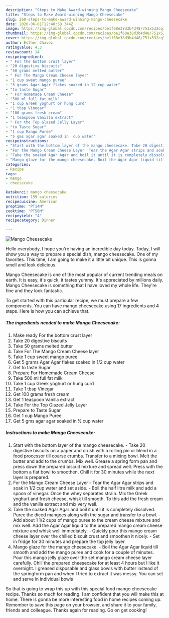 ```yaml
---
description: "Steps to Make Award-winning Mango Cheesecake"
title: "Steps to Make Award-winning Mango Cheesecake"
slug: 260-steps-to-make-award-winning-mango-cheesecake
date: 2020-06-01T12:48:58.344Z
image: https://img-global.cpcdn.com/recipes/be1f68e38d3b4d48/751x532cq70/mango-cheesecake-recipe-main-photo.jpg
thumbnail: https://img-global.cpcdn.com/recipes/be1f68e38d3b4d48/751x532cq70/mango-cheesecake-recipe-main-photo.jpg
cover: https://img-global.cpcdn.com/recipes/be1f68e38d3b4d48/751x532cq70/mango-cheesecake-recipe-main-photo.jpg
author: Esther Chavez
ratingvalue: 4.3
reviewcount: 14
recipeingredient:
- " For the bottom crust layer"
- "20 digestive biscuits"
- "50 grams melted butter"
- " For The Mango Cream Cheese layer"
- "1 cup sweet mango puree"
- "5 grams Agar Agar flakes soaked in 12 cup water"
- "to taste Sugar"
- " For Homemade Cream Cheese"
- "500 ml full fat milk"
- "1 cup Greek yoghurt or hung curd"
- "1 tbsp Vinegar"
- "100 grams fresh cream"
- "1 teaspoon Vanilla extract"
- " For the Top Glazed Jelly Layer"
- "to Taste Sugar"
- "1 cup Mango Puree"
- "5 gms agar agar soaked in  cup water"
recipeinstructions:
- "Start with the bottom layer of the mango cheesecake. Take 20 digestive biscuits on a paper and crush with a rolling pin or blend in a food processor till coarse crumbs. Transfer to a mixing bowl. Melt the butter and add to the crumbs. Mix well. Grease a spring form pan and press down the prepared biscuit mixture and spread well. Press with the bottom a flat bowl to smoothen. Chill it for 30 minutes while the next layer is prepared."
- "For the Mango Cream Cheese Layer  Tear the Agar Agar strips and soak in 1/2 cup water and set aside. Boil the half litre milk and add a spoon of vinegar. Once the whey separates strain. Mix the Greek yoghurt and fresh cheese, whisk till smooth. To this add the fresh cream and the vanilla extract and mix very well."
- "Take the soaked Agar Agar and boil it until it is completely dissolved. Puree the diced mangoes along with the sugar and transfer to a bowl. Add about 1 1/2 cups of mango puree to the cream cheese mixture and mix well. Add the Agar Agar liquid to the prepared mango cream cheese mixture and whisk well immediately.  Quickly pour this mango cream cheese layer over the chilled biscuit crust and smoothen it nicely.  Set in fridge for 30 minutes and prepare the top jelly layer."
- "Mango glaze for the mango cheesecake. Boil the Agar Agar liquid till smooth and add the mango puree and cook for a couple of minutes. Pour this mango jelly glaze over the set mango cream cheese layer carefully. Chill the prepared cheesecake for at least 4 hours but I like it overnight. I greased disposable and glass bowls with butter instead of the springform pan and when I tried to extract it was messy. You can set and serve in individual bowls"
categories:
- Recipe
tags:
- mango
- cheesecake

katakunci: mango cheesecake 
nutrition: 159 calories
recipecuisine: American
preptime: "PT14M"
cooktime: "PT58M"
recipeyield: "4"
recipecategory: Dinner

---
```



![Mango Cheesecake](https://img-global.cpcdn.com/recipes/be1f68e38d3b4d48/751x532cq70/mango-cheesecake-recipe-main-photo.jpg)

Hello everybody, I hope you're having an incredible day today. Today, I will show you a way to prepare a special dish, mango cheesecake. One of my favorites. This time, I am going to make it a little bit unique. This is gonna smell and look delicious.



Mango Cheesecake is one of the most popular of current trending meals on earth. It is easy, it's quick, it tastes yummy. It's appreciated by millions daily. Mango Cheesecake is something that I have loved my whole life. They're fine and they look fantastic.


To get started with this particular recipe, we must prepare a few components. You can have mango cheesecake using 17 ingredients and 4 steps. Here is how you can achieve that.

<!--inarticleads1-->

##### The ingredients needed to make Mango Cheesecake:

1. Make ready  For the bottom crust layer
1. Take 20 digestive biscuits
1. Take 50 grams melted butter
1. Take  For The Mango Cream Cheese layer
1. Take 1 cup sweet mango puree
1. Get 5 grams Agar Agar flakes soaked in 1/2 cup water
1. Get to taste Sugar
1. Prepare  For Homemade Cream Cheese
1. Take 500 ml full fat milk
1. Take 1 cup Greek yoghurt or hung curd
1. Take 1 tbsp Vinegar
1. Get 100 grams fresh cream
1. Get 1 teaspoon Vanilla extract
1. Take  For the Top Glazed Jelly Layer
1. Prepare to Taste Sugar
1. Get 1 cup Mango Puree
1. Get 5 gms agar agar soaked in ½ cup water




<!--inarticleads2-->

##### Instructions to make Mango Cheesecake:

1. Start with the bottom layer of the mango cheesecake. - Take 20 digestive biscuits on a paper and crush with a rolling pin or blend in a food processor till coarse crumbs. Transfer to a mixing bowl. Melt the butter and add to the crumbs. Mix well. Grease a spring form pan and press down the prepared biscuit mixture and spread well. Press with the bottom a flat bowl to smoothen. Chill it for 30 minutes while the next layer is prepared.
1. For the Mango Cream Cheese Layer  - Tear the Agar Agar strips and soak in 1/2 cup water and set aside. - Boil the half litre milk and add a spoon of vinegar. Once the whey separates strain. Mix the Greek yoghurt and fresh cheese, whisk till smooth. To this add the fresh cream and the vanilla extract and mix very well.
1. Take the soaked Agar Agar and boil it until it is completely dissolved. Puree the diced mangoes along with the sugar and transfer to a bowl. - Add about 1 1/2 cups of mango puree to the cream cheese mixture and mix well. Add the Agar Agar liquid to the prepared mango cream cheese mixture and whisk well immediately.  - Quickly pour this mango cream cheese layer over the chilled biscuit crust and smoothen it nicely.  - Set in fridge for 30 minutes and prepare the top jelly layer.
1. Mango glaze for the mango cheesecake. - Boil the Agar Agar liquid till smooth and add the mango puree and cook for a couple of minutes. Pour this mango jelly glaze over the set mango cream cheese layer carefully. Chill the prepared cheesecake for at least 4 hours but I like it overnight. I greased disposable and glass bowls with butter instead of the springform pan and when I tried to extract it was messy. You can set and serve in individual bowls




So that is going to wrap this up with this special food mango cheesecake recipe. Thanks so much for reading. I am confident that you will make this at home. There is gonna be more interesting food in home recipes coming up. Remember to save this page on your browser, and share it to your family, friends and colleague. Thanks again for reading. Go on get cooking!
